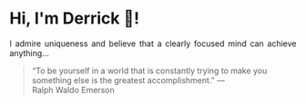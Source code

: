 # Hi, I'm Derrick 👋!
<p align="justify">I admire uniqueness and believe that a clearly focused mind can achieve anything...</p> 
<!-- #quote-start -->
<blockquote>&ldquo;To be yourself in a world that is constantly trying to make you something else is the greatest accomplishment.&rdquo; &mdash; <footer>Ralph Waldo Emerson</footer></blockquote>
<!-- #quote-end -->
